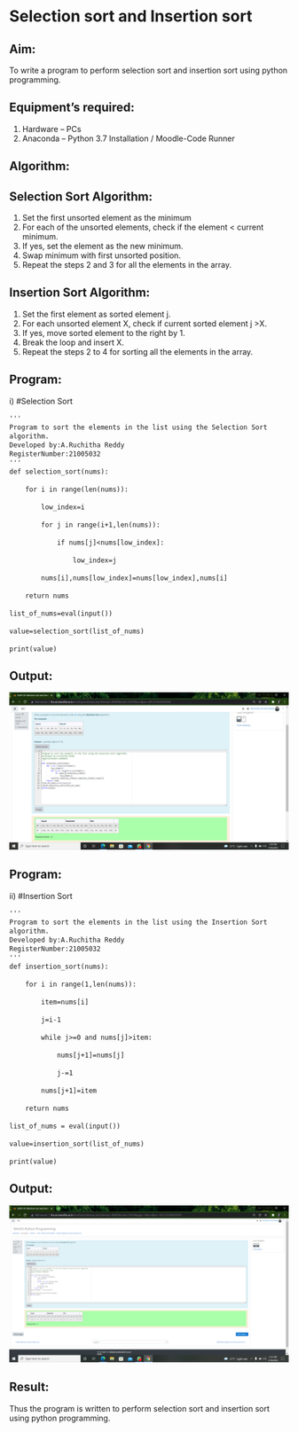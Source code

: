 # Selection sort and Insertion sort
## Aim:
To write a program to perform selection sort and insertion sort using python programming.
## Equipment’s required:
1.	Hardware – PCs
2.	Anaconda – Python 3.7 Installation / Moodle-Code Runner
## Algorithm:
## Selection Sort Algorithm:
1.	Set the first unsorted element as the minimum
2.	For each of the unsorted elements, check if the element < current minimum.
3.	If yes, set the element as the new minimum.
4.	Swap minimum with first unsorted position.
5.	Repeat the steps 2 and 3 for all the elements in the array.
## Insertion Sort Algorithm:
1.	Set the first element as sorted element j.
2.	For each unsorted element X, check if current sorted element j >X.
3.	If yes, move sorted element to the right by 1.
4.	Break the loop and insert X.
5.	Repeat the steps 2 to 4 for sorting all the elements in the array.

## Program:

i)	#Selection Sort
```
''' 
Program to sort the elements in the list using the Selection Sort algorithm.
Developed by:A.Ruchitha Reddy
RegisterNumber:21005032 
'''
def selection_sort(nums):

    for i in range(len(nums)):

        low_index=i

        for j in range(i+1,len(nums)):

            if nums[j]<nums[low_index]:

                low_index=j

        nums[i],nums[low_index]=nums[low_index],nums[i]

    return nums

list_of_nums=eval(input())

value=selection_sort(list_of_nums)

print(value)

```
## Output:
![output](https://github.com/RuchithaReddy28/Sorting-Algorithm/blob/main/ex%2009(1).png?raw=true)

## Program:

ii)	#Insertion Sort
```
''' 
Program to sort the elements in the list using the Insertion Sort algorithm.
Developed by:A.Ruchitha Reddy
RegisterNumber:21005032 
'''
def insertion_sort(nums):

    for i in range(1,len(nums)):

        item=nums[i]

        j=i-1

        while j>=0 and nums[j]>item:

            nums[j+1]=nums[j]

            j-=1

        nums[j+1]=item

    return nums

list_of_nums = eval(input())

value=insertion_sort(list_of_nums)

print(value)

```

## Output:
![output](https://github.com/RuchithaReddy28/Sorting-Algorithm/blob/main/ex%2009(2).png?raw=true)

## Result:
Thus the program is written to perform selection sort and insertion sort using python programming.
